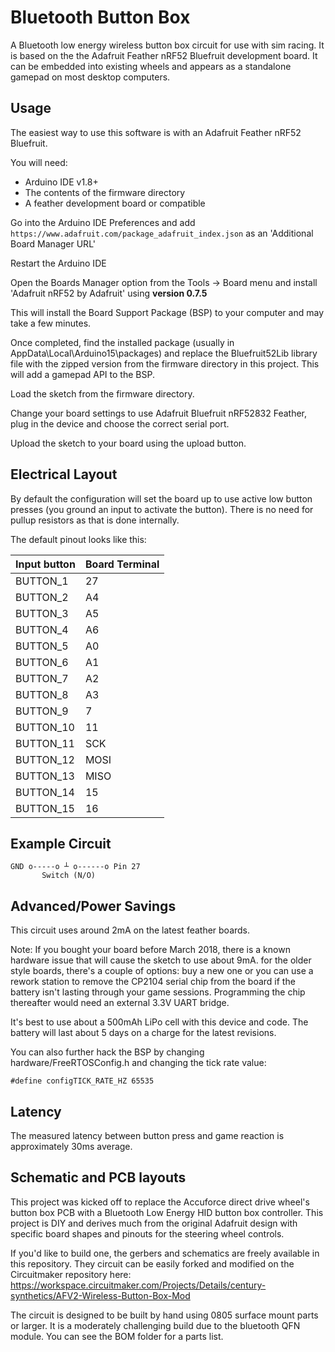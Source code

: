 # Bluetooth Button Box

A Bluetooth low energy wireless button box circuit for use with sim racing. It is based on the the Adafruit Feather nRF52 Bluefruit development board. It can be embedded into existing wheels and appears as a standalone gamepad on most desktop computers.

## Usage

The easiest way to use this software is with an Adafruit Feather nRF52 Bluefruit.

You will need:

* Arduino IDE v1.8+
* The contents of the firmware directory
* A feather development board or compatible

Go into the Arduino IDE Preferences and add `https://www.adafruit.com/package_adafruit_index.json` as an 'Additional Board Manager URL'

Restart the Arduino IDE

Open the Boards Manager option from the Tools -> Board menu and install 'Adafruit nRF52 by Adafruit' using **version 0.7.5**

This will install the Board Support Package (BSP) to your computer and may take a few minutes.

Once completed, find the installed package (usually in AppData\Local\Arduino15\packages) and replace the Bluefruit52Lib library file with the zipped version from the firmware directory in this project. This will add a gamepad API to the BSP.

Load the sketch from the firmware directory.

Change your board settings to use Adafruit Bluefruit nRF52832 Feather, plug in the device and choose the correct serial port.

Upload the sketch to your board using the upload button.

## Electrical Layout

By default the configuration will set the board up to use active low button presses (you ground an input to activate the button). There is no need for pullup resistors as that is done internally.

The default pinout looks like this:

|Input button | Board Terminal |
|-------------|----------------|
|BUTTON_1     |27              |
|BUTTON_2     |A4              |
|BUTTON_3     |A5              |
|BUTTON_4     |A6              |
|BUTTON_5     |A0              |
|BUTTON_6     |A1              |
|BUTTON_7     |A2              |
|BUTTON_8     |A3              |
|BUTTON_9     |7               |
|BUTTON_10    |11              |
|BUTTON_11    |SCK             |
|BUTTON_12    |MOSI            |
|BUTTON_13    |MISO            |
|BUTTON_14    |15              |
|BUTTON_15    |16              |

## Example Circuit

```text
GND o-----o ┴ o------o Pin 27
       Switch (N/O)
```

## Advanced/Power Savings

This circuit uses around 2mA on the latest feather boards.

Note: If you bought your board before March 2018, there is a known hardware issue that will cause the sketch to use about 9mA. for the older style boards, there's a couple of options: buy a new one or you can use a rework station to remove the CP2104 serial chip from the board if the battery isn't lasting through your game sessions. Programming the chip thereafter would need an external 3.3V UART bridge.

It's best to use about a 500mAh LiPo cell with this device and code. The battery will last about 5 days on a charge for the latest revisions.

You can also further hack the BSP by changing hardware/FreeRTOSConfig.h and changing the tick rate value:

`#define configTICK_RATE_HZ 65535`

## Latency

The measured latency between button press and game reaction is approximately 30ms average.

## Schematic and PCB layouts

This project was kicked off to replace the Accuforce direct drive wheel's  button box PCB with a Bluetooth Low Energy HID button box controller. This project is DIY and derives much from the original Adafruit design with specific board shapes and pinouts for the steering wheel controls.

If you'd like to build one, the gerbers and schematics are freely available in this repository. They circuit can be easily forked and modified on the Circuitmaker repository here: <https://workspace.circuitmaker.com/Projects/Details/century-synthetics/AFV2-Wireless-Button-Box-Mod>

The circuit is designed to be built by hand using 0805 surface mount parts or larger. It is a moderately challenging build due to the bluetooth QFN module. You can see the BOM folder for a parts list.
